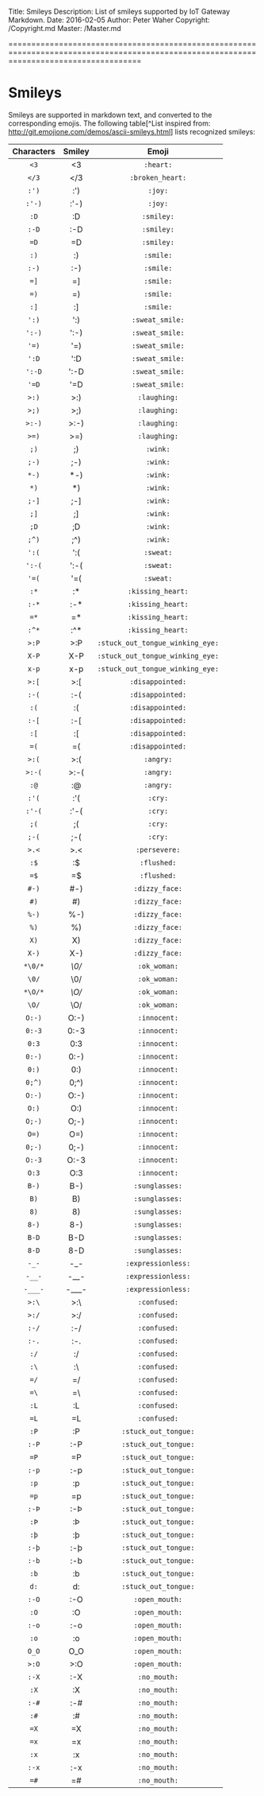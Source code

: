 ﻿Title: Smileys
Description: List of smileys supported by IoT Gateway Markdown.
Date: 2016-02-05
Author: Peter Waher
Copyright: /Copyright.md
Master: /Master.md

=========================================================================================================================================

Smileys
=============

Smileys are supported in markdown text, and converted to the corresponding emojis. 
The following table[^List inspired from: <http://git.emojione.com/demos/ascii-smileys.html>] lists recognized smileys:

| Characters     | Smiley         | Emoji                          |
|:--------------:|:--------------:|:------------------------------:|
| `<3`           | <3             |`:heart:`                       |
| `</3`          | </3            |`:broken_heart:`                |
| `:')`          | :')            |`:joy:`                         |
| `:'-)`         | :'-)           |`:joy:`                         |
| `:D`           | :D             |`:smiley:`                      |
| `:-D`          | :-D            |`:smiley:`                      |
| `=D`           | =D             |`:smiley:`                      |
| `:)`           | :)             |`:smile:`                       |
| `:-)`          | :-)            |`:smile:`                       |
| `=]`           | =]             |`:smile:`                       |
| `=)`           | =)             |`:smile:`                       |
| `:]`           | :]             |`:smile:`                       |
| `':)`          | ':)            |`:sweat_smile:`                 |
| `':-)`         | ':-)           |`:sweat_smile:`                 |
| `'=)`          | '=)            |`:sweat_smile:`                 |
| `':D`          | ':D            |`:sweat_smile:`                 |
| `':-D`         | ':-D           |`:sweat_smile:`                 |
| `'=D`          | '=D            |`:sweat_smile:`                 |
| `>:)`          | >:)            |`:laughing:`                    |
| `>;)`          | >;)            |`:laughing:`                    |
| `>:-)`         | >:-)           |`:laughing:`                    |
| `>=)`          | >=)            |`:laughing:`                    |
| `;)`           | ;)             |`:wink:`                        |
| `;-)`          | ;-)            |`:wink:`                        |
| `*-)`          | *-)            |`:wink:`                        |
| `*)`           | *)             |`:wink:`                        |
| `;-]`          | ;-]            |`:wink:`                        |
| `;]`           | ;]             |`:wink:`                        |
| `;D`           | ;D             |`:wink:`                        |
| `;^)`          | ;^)            |`:wink:`                        |
| `':(`          | ':(            |`:sweat:`                       |
| `':-(`         | ':-(           |`:sweat:`                       |
| `'=(`          | '=(            |`:sweat:`                       |
| `:*`           | :*             |`:kissing_heart:`               |
| `:-*`          | :-*            |`:kissing_heart:`               |
| `=*`           | =*             |`:kissing_heart:`               |
| `:^*`          | :^*            |`:kissing_heart:`               |
| `>:P`          | >:P            |`:stuck_out_tongue_winking_eye:`|
| `X-P`          | X-P            |`:stuck_out_tongue_winking_eye:`|
| `x-p`          | x-p            |`:stuck_out_tongue_winking_eye:`|
| `>:[`          | >:[            |`:disappointed:`                |
| `:-(`          | :-(            |`:disappointed:`                |
| `:(`           | :(             |`:disappointed:`                |
| `:-[`          | :-[            |`:disappointed:`                |
| `:[`           | :[             |`:disappointed:`                |
| `=(`           | =(             |`:disappointed:`                |
| `>:(`          | >:(            |`:angry:`                       |
| `>:-(`         | >:-(           |`:angry:`                       |
| `:@`           | :@             |`:angry:`                       |
| `:'(`          | :'(            |`:cry:`                         |
| `:'-(`         | :'-(           |`:cry:`                         |
| `;(`           | ;(             |`:cry:`                         |
| `;-(`          | ;-(            |`:cry:`                         |
| `>.<`          | >.<            |`:persevere:`                   |
| `:$`           | :$             |`:flushed:`                     |
| `=$`           | =$             |`:flushed:`                     |
| `#-)`          | #-)            |`:dizzy_face:`                  |
| `#)`           | #)             |`:dizzy_face:`                  |
| `%-)`          | %-)            |`:dizzy_face:`                  |
| `%)`           | %)             |`:dizzy_face:`                  |
| `X)`           | X)             |`:dizzy_face:`                  |
| `X-)`          | X-)            |`:dizzy_face:`                  |
| `*\0/*`        | *\0/*          |`:ok_woman:`                    |
| `\0/`          | \0/            |`:ok_woman:`                    |
| `*\O/*`        | *\O/*          |`:ok_woman:`                    |
| `\O/`          | \O/            |`:ok_woman:`                    |
| `O:-)`         | O:-)           |`:innocent:`                    |
| `0:-3`         | 0:-3           |`:innocent:`                    |
| `0:3`          | 0:3            |`:innocent:`                    |
| `0:-)`         | 0:-)           |`:innocent:`                    |
| `0:)`          | 0:)            |`:innocent:`                    |
| `0;^)`         | 0;^)           |`:innocent:`                    |
| `O:-)`         | O:-)           |`:innocent:`                    |
| `O:)`          | O:)            |`:innocent:`                    |
| `O;-)`         | O;-)           |`:innocent:`                    |
| `O=)`          | O=)            |`:innocent:`                    |
| `0;-)`         | 0;-)           |`:innocent:`                    |
| `O:-3`         | O:-3           |`:innocent:`                    |
| `O:3`          | O:3            |`:innocent:`                    |
| `B-)`          | B-)            |`:sunglasses:`                  |
| `B)`           | B)             |`:sunglasses:`                  |
| `8)`           | 8)             |`:sunglasses:`                  |
| `8-)`          | 8-)            |`:sunglasses:`                  |
| `B-D`          | B-D            |`:sunglasses:`                  |
| `8-D`          | 8-D            |`:sunglasses:`                  |
| `-_-`          | -_-            |`:expressionless:`              |
| `-__-`         | -__-           |`:expressionless:`              |
| `-___-`        | -___-          |`:expressionless:`              |
| `>:\`          | >:\            |`:confused:`                    |
| `>:/`          | >:/            |`:confused:`                    |
| `:-/`          | :-/            |`:confused:`                    |
| `:-.`          | :-.            |`:confused:`                    |
| `:/`           | :/             |`:confused:`                    |
| `:\`           | :\             |`:confused:`                    |
| `=/`           | =/             |`:confused:`                    |
| `=\`           | =\             |`:confused:`                    |
| `:L`           | :L             |`:confused:`                    |
| `=L`           | =L             |`:confused:`                    |
| `:P`           | :P             |`:stuck_out_tongue:`            |
| `:-P`          | :-P            |`:stuck_out_tongue:`            |
| `=P`           | =P             |`:stuck_out_tongue:`            |
| `:-p`          | :-p            |`:stuck_out_tongue:`            |
| `:p`           | :p             |`:stuck_out_tongue:`            |
| `=p`           | =p             |`:stuck_out_tongue:`            |
| `:-Þ`          | :-Þ            |`:stuck_out_tongue:`            |
| `:Þ`           | :Þ             |`:stuck_out_tongue:`            |
| `:þ`           | :þ             |`:stuck_out_tongue:`            |
| `:-þ`          | :-þ            |`:stuck_out_tongue:`            |
| `:-b`          | :-b            |`:stuck_out_tongue:`            |
| `:b`           | :b             |`:stuck_out_tongue:`            |
| `d:`           | d:             |`:stuck_out_tongue:`            |
| `:-O`          | :-O            |`:open_mouth:`                  |
| `:O`           | :O             |`:open_mouth:`                  |
| `:-o`          | :-o            |`:open_mouth:`                  |
| `:o`           | :o             |`:open_mouth:`                  |
| `O_O`          | O_O            |`:open_mouth:`                  |
| `>:O`          | >:O            |`:open_mouth:`                  |
| `:-X`          | :-X            |`:no_mouth:`                    |
| `:X`           | :X             |`:no_mouth:`                    |
| `:-#`          | :-#            |`:no_mouth:`                    |
| `:#`           | :#             |`:no_mouth:`                    |
| `=X`           | =X             |`:no_mouth:`                    |
| `=x`           | =x             |`:no_mouth:`                    |
| `:x`           | :x             |`:no_mouth:`                    |
| `:-x`          | :-x            |`:no_mouth:`                    |
| `=#`           | =#             |`:no_mouth:`                    |
